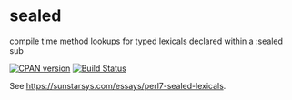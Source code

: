 # sealed
compile time method lookups for typed lexicals declared within a :sealed sub

[![CPAN version](https://badge.fury.io/pl/sealed.svg)](https://metacpan.org/pod/sealed) [![Build Status](https://github.com/SunStarSys/sealed/actions/workflows/linter.yml/badge.svg?branch=master)](https://github.com/SunStarSys/sealed/actions?query=branch%3Amaster)

See <https://sunstarsys.com/essays/perl7-sealed-lexicals>.
